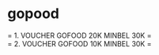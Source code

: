 # gopood

=      1. VOUCHER GOFOOD 20K MINBEL 30K       =<br/>
   =      2. VOUCHER GOFOOD 10K MINBEL 30K       =
